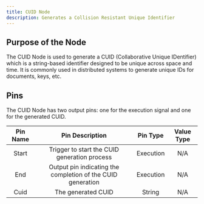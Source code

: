 ```yaml
---
title: CUID Node
description: Generates a Collision Resistant Unique Identifier
---
```


## Purpose of the Node
The CUID Node is used to generate a CUID (Collaborative Unique IDentifier) which is a string-based identifier designed to be unique across space and time. It is commonly used in distributed systems to generate unique IDs for documents, keys, etc.

## Pins
The CUID Node has two output pins: one for the execution signal and one for the generated CUID.

| Pin Name | Pin Description | Pin Type | Value Type |
|:----------:|:-------------:|:------:|:------:|
| Start | Trigger to start the CUID generation process | Execution | N/A |
| End | Output pin indicating the completion of the CUID generation | Execution | N/A |
| Cuid | The generated CUID | String | N/A |
